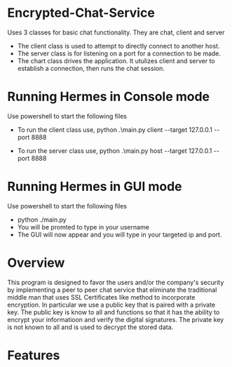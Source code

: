 # Encrypted-Chat-Service
Uses 3 classes for basic chat functionality. They are chat, client and server
* The client class is used to attempt to directly connect to another host.
* The server class is for listening on a port for a connection to be made.
* The chart class drives the application. It utulizes client and server to establish a connection, then runs the chat session.

# Running Hermes in Console mode
Use powershell to start the following files

* To run the client class use,
python .\main.py client --target 127.0.0.1 --port 8888

* To run the server class use,
python .\main.py host --target 127.0.0.1 --port 8888

# Running Hermes in GUI mode
Use powershell to start the following files

* python ./main.py 
* You will be promted to type in your username
* The GUI will now appear and you will type in your targeted ip and port.

# Overview
This program is designed to favor the users and/or the company's security by implementing a peer to peer chat service that eliminate the traditional middle man that uses SSL Certificates like method to incorporate encryption. In particular we use a public key that is paired with a private key. The public key is know to all and functions so that it has the ability to encrypt your informatioon and verify the digital signatures. The private key is not known to all and is used to decrypt the stored data. 

# Features



